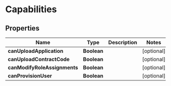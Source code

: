 
# Capabilities

## Properties
Name | Type | Description | Notes
------------ | ------------- | ------------- | -------------
**canUploadApplication** | **Boolean** |  |  [optional]
**canUploadContractCode** | **Boolean** |  |  [optional]
**canModifyRoleAssignments** | **Boolean** |  |  [optional]
**canProvisionUser** | **Boolean** |  |  [optional]



